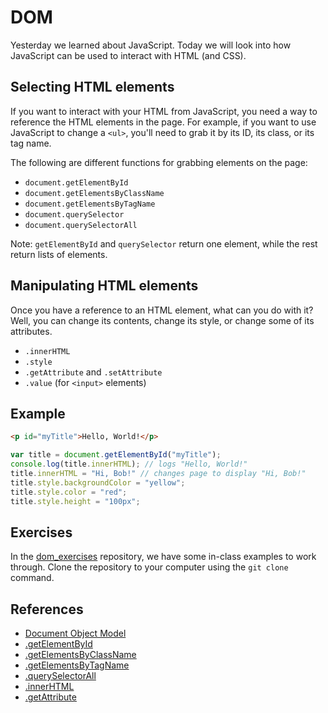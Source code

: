 # DOM

Yesterday we learned about JavaScript. Today we will look into how
JavaScript can be used to interact with HTML (and CSS).

## Selecting HTML elements

If you want to interact with your HTML from JavaScript, you need a way
to reference the HTML elements in the page. For example, if you want
to use JavaScript to change a `<ul>`, you'll need to grab it by its
ID, its class, or its tag name.

The following are different functions for grabbing elements on the
page:

- `document.getElementById`
- `document.getElementsByClassName`
- `document.getElementsByTagName`
- `document.querySelector`
- `document.querySelectorAll`

Note: `getElementById` and `querySelector` return one element, while
the rest return lists of elements.

## Manipulating HTML elements

Once you have a reference to an HTML element, what can you do with it?
Well, you can change its contents, change its style, or change some of
its attributes.

- `.innerHTML`
- `.style`
- `.getAttribute` and `.setAttribute`
- `.value` (for `<input>` elements)

## Example

```html
<p id="myTitle">Hello, World!</p>
```

```javascript
var title = document.getElementById("myTitle");
console.log(title.innerHTML); // logs "Hello, World!"
title.innerHTML = "Hi, Bob!" // changes page to display "Hi, Bob!"
title.style.backgroundColor = "yellow";
title.style.color = "red";
title.style.height = "100px";
```

## Exercises

In the [dom_exercises](https://github.com/wdi-sf-jan/dom_exercises)
repository, we have some in-class examples to work through. Clone the
repository to your computer using the `git clone` command.

## References

- [Document Object Model](https://developer.mozilla.org/en-US/docs/Web/API/Document_Object_Model)
- [.getElementById](https://developer.mozilla.org/en-US/docs/Web/API/document.getElementById)
- [.getElementsByClassName](https://developer.mozilla.org/en-US/docs/Web/API/document.getElementsByClassName)
- [.getElementsByTagName](https://developer.mozilla.org/en-US/docs/Web/API/document.getElementsByTagName)
- [.querySelectorAll](https://developer.mozilla.org/en-US/docs/Web/API/Document.querySelectorAll)
- [.innerHTML](https://developer.mozilla.org/en-US/docs/Web/API/Element.innerHTML)
- [.getAttribute](https://developer.mozilla.org/en-US/docs/Web/API/element.getAttribute)
